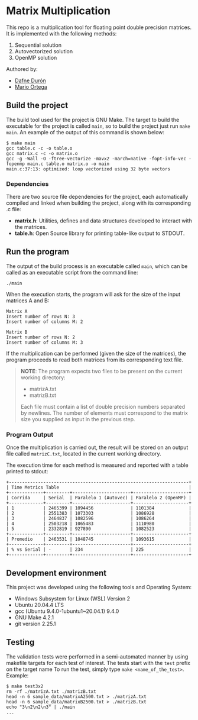 # Matrix Multiplication

This repo is a multiplication tool for floating point double precision matrices. It is implemented with the following methods:
1) Sequential solution
2) Autovectorized solution
3) OpenMP solution

Authored by:
- [Dafne Durón](https://github.com/DafneDC)
- [Mario Ortega](https://github.com/marioal9806)

## Build the project

The build tool used for the project is GNU Make. The target to build the executable for the project is called `main`, so to build the project just run `make main`. 
An example of the output of this command is shown below:

    $ make main
    gcc table.c -c -o table.o
    gcc matrix.c -c -o matrix.o
    gcc -g -Wall -O -ftree-vectorize -mavx2 -march=native -fopt-info-vec -fopenmp main.c table.o matrix.o -o main
    main.c:37:13: optimized: loop vectorized using 32 byte vectors

### Dependencies

There are two source file dependencies for the project, each automatically compiled and linked when building the project, along with its corresponding .c file:
- **matrix.h**: Utilities, defines and data structures developed to interact with the matrices.
- **table.h**: Open Source library for printing table-like output to STDOUT.

## Run the program

The output of the build process is an executable called `main`, which can be called as an executable script from the command line:

    ./main

When the execution starts, the program will ask for the size of the input matrices A and B:

    Matrix A
    Insert number of rows N: 3
    Insert number of columns M: 2

    Matrix B
    Insert number of rows N: 2
    Insert number of columns M: 3

If the multiplication can be performed (given the size of the matrices), the program proceeds to read both matrices from its corresponding text file.

> **NOTE**: The program expects two files to be present on the current working directory:
> - matrizA.txt
> - matrizB.txt
> 
> Each file must contain a list of double precision numbers separated by newlines. The number of elements must correspond to the matrix size you
> supplied as input in the previous step.

### Program Output

Once the multiplication is carried out, the result will be stored on an output file called `matrizC.txt`, located in the current working directory.

The execution time for each method is measured and reported with a table printed to stdout:

    +--------------------------------------------------------------------+
    | Time Metrics Table                                                 |
    +-------------+---------+----------------------+---------------------+
    | Corrida     | Serial  | Paralelo 1 (Autovec) | Paralelo 2 (OpenMP) |
    +-------------+---------+----------------------+---------------------+
    | 1           | 2465399 | 1094456              | 1101384             |
    | 2           | 2551383 | 1073303              | 1086928             |
    | 3           | 2464837 | 1082596              | 1086264             |
    | 4           | 2503218 | 1065483              | 1110980             |
    | 5           | 2332819 | 927890               | 1082523             |
    +-------------+---------+----------------------+---------------------+
    | Promedio    | 2463531 | 1048745              | 1093615             |
    +-------------+---------+----------------------+---------------------+
    | % vs Serial | -       | 234                  | 225                 |
    +-------------+---------+----------------------+---------------------+

## Development environment

This project was developed using the following tools and Operating System:
- Windows Subsystem for Linux (WSL) Version 2
- Ubuntu 20.04.4 LTS
- gcc (Ubuntu 9.4.0-1ubuntu1~20.04.1) 9.4.0
- GNU Make 4.2.1
- git version 2.25.1

## Testing

The validation tests were performed in a semi-automated manner by using makefile targets for each test of interest. The tests start with the `test` prefix on the target name
To run the test, simply type `make <name_of_the_test>`. Example:

    $ make test3x2 
    rm -rf ./matrizA.txt ./matrizB.txt
    head -n 6 sample_data/matrixA2500.txt > ./matrizA.txt
    head -n 6 sample_data/matrixB2500.txt > ./matrizB.txt
    echo "3\n2\n2\n3" | ./main
    ...
  
